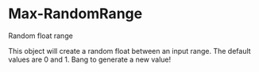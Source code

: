# Max-RandomRange
Random float range

This object will create a random float between an input range.  The default values are 0 and 1. Bang to generate a new value! 
